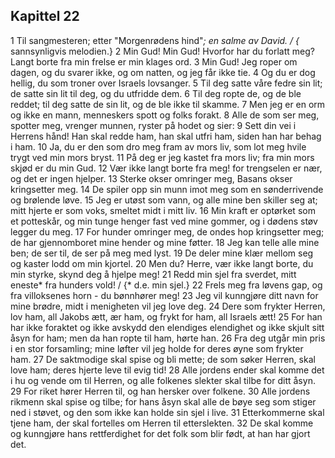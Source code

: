 ## Kapittel 22

1 Til sangmesteren; etter "Morgenrødens hind"*; en salme av David. / {* sannsynligvis melodien.}
2 Min Gud! Min Gud! Hvorfor har du forlatt meg? Langt borte fra min frelse er min klages ord.
3 Min Gud! Jeg roper om dagen, og du svarer ikke, og om natten, og jeg får ikke tie.
4 Og du er dog hellig, du som troner over Israels lovsanger.
5 Til deg satte våre fedre sin lit; de satte sin lit til deg, og du utfridde dem.
6 Til deg ropte de, og de ble reddet; til deg satte de sin lit, og de ble ikke til skamme.
7 Men jeg er en orm og ikke en mann, menneskers spott og folks forakt.
8 Alle de som ser meg, spotter meg, vrenger munnen, ryster på hodet og sier:
9 Sett din vei i Herrens hånd! Han skal redde ham, han skal utfri ham, siden han har behag i ham.
10 Ja, du er den som dro meg fram av mors liv, som lot meg hvile trygt ved min mors bryst.
11 På deg er jeg kastet fra mors liv; fra min mors skjød er du min Gud.
12 Vær ikke langt borte fra meg! for trengselen er nær, og det er ingen hjelper.
13 Sterke okser omringer meg, Basans okser kringsetter meg.
14 De spiler opp sin munn imot meg som en sønderrivende og brølende løve.
15 Jeg er utøst som vann, og alle mine ben skiller seg at; mitt hjerte er som voks, smeltet midt i mitt liv.
16 Min kraft er optørket som et potteskår, og min tunge henger fast ved mine gommer, og i dødens støv legger du meg.
17 For hunder omringer meg, de ondes hop kringsetter meg; de har gjennomboret mine hender og mine føtter.
18 Jeg kan telle alle mine ben; de ser til, de ser på meg med lyst.
19 De deler mine klær mellom seg og kaster lodd om min kjortel.
20 Men du? Herre, vær ikke langt borte, du min styrke, skynd deg å hjelpe meg!
21 Redd min sjel fra sverdet, mitt eneste* fra hunders vold! / {* d.e. min sjel.}
22 Frels meg fra løvens gap, og fra villoksenes horn - du bønnhører meg!
23 Jeg vil kunngjøre ditt navn for mine brødre, midt i menigheten vil jeg love deg.
24 Dere som frykter Herren, lov ham, all Jakobs ætt, ær ham, og frykt for ham, all Israels ætt!
25 For han har ikke foraktet og ikke avskydd den elendiges elendighet og ikke skjult sitt åsyn for ham; men da han ropte til ham, hørte han.
26 Fra deg utgår min pris i en stor forsamling; mine løfter vil jeg holde for deres øyne som frykter ham.
27 De saktmodige skal spise og bli mette; de som søker Herren, skal love ham; deres hjerte leve til evig tid!
28 Alle jordens ender skal komme det i hu og vende om til Herren, og alle folkenes slekter skal tilbe for ditt åsyn.
29 For riket hører Herren til, og han hersker over folkene.
30 Alle jordens rikmenn skal spise og tilbe; for hans åsyn skal alle de bøye seg som stiger ned i støvet, og den som ikke kan holde sin sjel i live.
31 Etterkommerne skal tjene ham, der skal fortelles om Herren til etterslekten.
32 De skal komme og kunngjøre hans rettferdighet for det folk som blir født, at han har gjort det.
